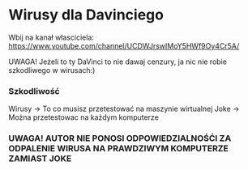 # Wirusy dla Davinciego

Wbij na kanał własciciela: https://www.youtube.com/channel/UCDWJrswIMoY5HWf9Oy4Cr5A/

UWAGA! Jeżeli to ty DaVinci to nie dawaj cenzury, ja nic nie robie szkodliwego w wirusach:)

### Szkodliwość
Wirusy -> To co musisz przetestować na maszynie wirtualnej
Joke -> Można przetestowac na każdym komputerze

### UWAGA! AUTOR NIE PONOSI ODPOWIEDZIALNOŚĆI ZA ODPALENIE WIRUSA NA PRAWDZIWYM KOMPUTERZE ZAMIAST JOKE
